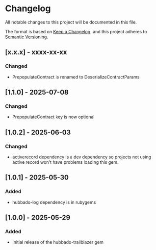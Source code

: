 # Changelog

All notable changes to this project will be documented in this file.

The format is based on [Keep a Changelog](https://keepachangelog.com/en/1.1.0/),
and this project adheres to [Semantic Versioning](https://semver.org/spec/v2.0.0.html).

## [x.x.x] - xxxx-xx-xx

### Changed

- PrepopulateContract is renamed to DeserializeContractParams

## [1.1.0] - 2025-07-08

### Changed

- PrepopulateContract key is now optional

## [1.0.2] - 2025-06-03

### Changed

- activerecord dependency is a dev dependency so projects not using active record
  won't have problems loading this gem.

## [1.0.1] - 2025-05-30

### Added

- hubbado-log dependency is in rubygems


## [1.0.0] - 2025-05-29

### Added

- Initial release of the hubbado-trailblazer gem
